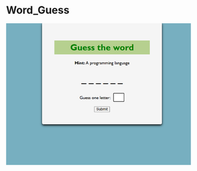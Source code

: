 # Word_Guess
![image alt](https://github.com/Shipra53/Word_Guess/blob/d00ccac2eeb9c9f973faec22f96f58eb57172ac3/Screenshot%202025-02-25%20175245.png)
